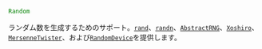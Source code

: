 ```julia
Random
```

ランダム数を生成するためのサポート。[`rand`](@ref)、[`randn`](@ref)、[`AbstractRNG`](@ref)、[`Xoshiro`](@ref)、[`MersenneTwister`](@ref)、および[`RandomDevice`](@ref)を提供します。
